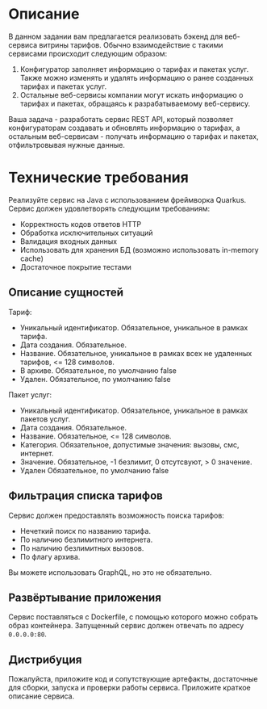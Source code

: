 # Описание #

В данном задании вам предлагается реализовать бэкенд для веб-сервиса витрины тарифов.
Обычно взаимодействие с такими сервисами происходит следующим образом:

1. Конфигуратор заполняет информацию о тарифах и пакетах услуг. Также можно изменять и удалять информацию о ранее созданных тарифах и пакетах услуг.
2. Остальные веб-сервисы компании могут искать информацию о тарифах и пакетах, обращаясь к разрабатываемому веб-сервису.

Ваша задача - разработать сервис REST API, который позволяет конфигураторам создавать и обновлять информацию о тарифах,
а остальным веб-сервисам - получать информацию о тарифах и пакетах, отфильтровывая нужные данные.

# Технические требования #

Реализуйте сервис на Java с использованием фреймворка Quarkus. Сервис должен удовлетворять следующим требованиям:

- Корректность кодов ответов HTTP
- Обработка исключительных ситуаций
- Валидация входных данных
- Использовать для хранения БД (возможно использовать in-memory cache)
- Достаточное покрытие тестами

## Описание сущностей ##

Тариф:

- Уникальный идентификатор. Обязательное, уникальное в рамках тарифа.
- Дата создания. Обязательное.
- Название. Обязательное, уникальное в рамках всех не удаленных тарифов, <= 128 символов.
- В архиве. Обязательное, по умолчанию false
- Удален. Обязательное, по умолчанию false

Пакет услуг:

- Уникальный идентификатор. Обязательное, уникальное в рамках пакетов услуг.
- Дата создания. Обязательное.
- Название. Обязательное, <= 128 символов.
- Категория. Обязательное, допустимые значения: вызовы, смс, интернет.
- Значение. Обязательное, -1 безлимит, 0 отсутсвуют, > 0 значение.
- Удален Обязательное, по умолчанию false

## Фильтрация списка тарифов ##

Сервис должен предоставлять возможность поиска тарифов:

- Нечеткий поиск по названию тарифа.
- По наличию безлимитного интернета.
- По наличию безлимитных вызовов.
- По флагу архива.

Вы можете использовать GraphQL, но это не обязательно.

## Развёртывание приложения ##

Cервис поставляться с Dockerfile, с помощью которого можно собрать образ контейнера.
Запущенный сервис должен отвечать по адресу `0.0.0.0:80`.

## Дистрибуция  ##

Пожалуйста, приложите код и сопутствующие артефакты, достаточные для сборки, запуска и проверки работы сервиса.
Приложите краткое описание сервиса.